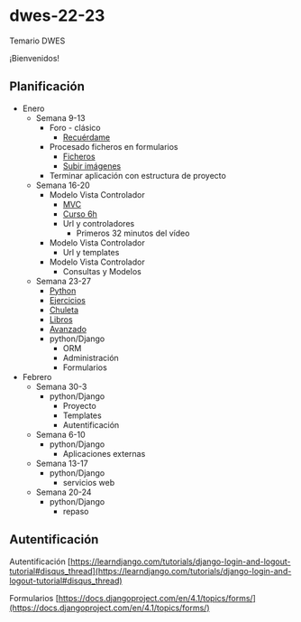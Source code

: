 # dwes-22-23
Temario DWES

¡Bienvenidos!

## Planificación

- Enero
  - Semana 9-13
    - Foro - clásico
      - [Recuérdame](./gpt-explicaciones/Recu%C3%A9rdame%20en%20login.pdf)
    - Procesado ficheros en formularios
      - [Ficheros](https://www.w3schools.com/php/php_file_upload.asp)
      - [Subir imágenes](./gpt-explicaciones/Subir%20Imagen%20Perfil%20Web.pdf)
    - Terminar aplicación con estructura de proyecto
  - Semana 16-20
    - Modelo Vista Controlador
      - [MVC](https://es.wikipedia.org/wiki/Modelo%E2%80%93vista%E2%80%93controlador)
      - [Curso 6h](https://www.youtube.com/watch?v=6ERdu4k62wI&ab_channel=freeCodeCamp.org)
      - Url y controladores
        - Primeros 32 minutos del vídeo
    - Modelo Vista Controlador
      - Url y templates
    - Modelo Vista Controlador
      - Consultas y Modelos
  - Semana 23-27
    - [Python](https://es.slideshare.net/fraann/python-3542102)
    - [Ejercicios](https://www.mclibre.org/consultar/python/index.html)
    - [Chuleta](https://github.com/gto76/python-cheatsheet)
    - [Libros](https://github.com/midudev/libros-programacion-gratis/blob/main/README.md#-python)
    - [Avanzado](https://sadegh-khan.ir/wp-content/uploads/2021/07/Daniel-Feldroy-Audrey-Feldroy-Two-Scoops-of-Django-3.x_-Best-Practices-for-the-Django-Web-Framework-2017-Two-Scoops-Presssadegh-khan-ir.pdf)
    - python/Django
      - ORM
      - Administración
      - Formularios
- Febrero
  - Semana 30-3
    - python/Django
      - Proyecto
      - Templates
      - Autentificación
  - Semana 6-10
    - python/Django
      - Aplicaciones externas
  - Semana 13-17
    - python/Django
      - servicios web
  - Semana 20-24
    - python/Django
      - repaso


## Autentificación

Autentificación
[https://learndjango.com/tutorials/django-login-and-logout-tutorial#disqus_thread](https://learndjango.com/tutorials/django-login-and-logout-tutorial#disqus_thread)

Formularios
[https://docs.djangoproject.com/en/4.1/topics/forms/](https://docs.djangoproject.com/en/4.1/topics/forms/)